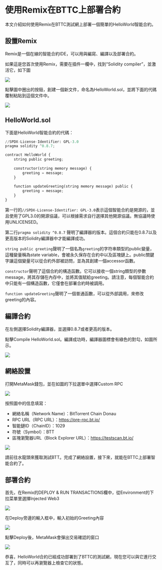 # 使用Remix在BTTC上部署合約
本文介紹如何使用Remix在BTTC測試網上部署一個簡單的HelloWorld智能合約。

## 設置Remix
Remix是一個在線的智能合約IDE，可以用與編寫、編譯以及部署合約。

如果這是您首次使用Remix，需要在插件一欄中，找到“Solidity compiler”，並激活它，如下圖

![](../../static/img/contract_remix_1.png)

點擊圖中圈出的按鈕，創建一個新文件，命名為HelloWorld.sol，並將下面的代碼覆制粘貼到這個文件中。

![](../../static/img/contract_remix_2.png)

## HelloWorld.sol
下面是HelloWorld智能合約的代碼：
```python 
//SPDX-License-Identifier: GPL-3.0
pragma solidity ^0.8.7;

contract HelloWorld {
    string public greeting;
    
    constructor(string memory message) {
        greeting = message;
    }
    
    function updateGreeting(string memory message) public {
        greeting = message;
    }
}
```

第一行的`//SPDX-License-Identifier: GPL-3.0`表示這個智能合約是開源的，並且使用了GPL3.0的開源協議，可以根據需求自行選擇其他開源協議。無協議時使用UNLICENSED。

第二行`pragma solidity ^0.8.7` 聲明了編譯器的版本。這個合約只能在0.8.7以及更高版本的Solidity編譯器中才能編譯成功。

`string public greeting`聲明了一個名為`greeting`的字符串類型的public變量，這種變量稱為state variable，會被永久保存在合約中以及區塊鏈上。public關鍵字讓這個變量可以從合約外部被訪問，並為其創建一個accessor函數。

`constructor`聲明了這個合約的構造函數。它可以接收一個string類型的參數message，將其存儲在內存中，並將其值賦給greeting。請注意，每個智能合約中只能有一個構造函數，它僅會在部署合約時被調用。

`function updateGreeting`聲明了一個普通函數，可以從外部調用，來修改greeting的內容。

## 編譯合約

在左側選擇Solidity編譯器，並選擇0.8.7或者更高的版本。

點擊Compile HelloWorld.sol。編譯成功時，編譯器圖標會有綠色的對勾，如圖所示。

![](../../static/img/contract_remix_3.png)

## 網絡設置

打開MetaMask錢包，並在如圖的下拉選單中選擇Custom RPC

![](../../static/img/contract_remix_4.png)

按照圖中的信息填寫：

* 網絡名稱（Network Name）：BitTorrent Chain Donau
* RPC URL（RPC URL）：https://pre-rpc.bt.io/ 
* 智能鏈ID（ChainID）：1029
* 符號（Symbol）：BTT
* 區塊瀏覽器URL（Block Explorer URL）：https://testscan.bt.io/

![](../../static/img/contract_remix_5.png)

請前往水龍頭來獲取測試BTT。完成了網絡設置，接下來，就能在BTTC上部署智能合約了。

## 部署合約

首先，在Remix的DEPLOY & RUN TRANSACTIONS欄中，從Environment的下拉菜單里選擇Injected Web3

![](../../static/img/contract_remix_6.png)

在Deploy旁邊的輸入框中，輸入初始的Greeting內容

![](../../static/img/contract_remix_7.png)

點擊Deploy後，MetaMask會彈出交易確認的窗口

![](../../static/img/contract_remix_8.png)

恭喜，HelloWorld合約已經成功部署到了BTTC的測試網，現在您可以與它進行交互了，同時可以再瀏覽器上檢查它的狀態。

